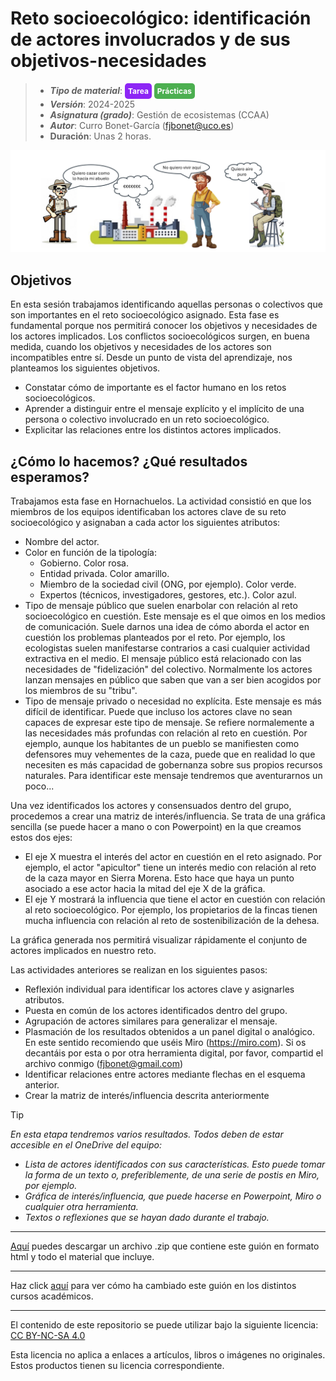 #  Reto socioecológico: identificación de actores involucrados y de sus objetivos-necesidades

> + **_Tipo de material_**: <span style="display: inline-block; font-size: 12px; color: white; background-color: #8D26F5; border-radius: 5px; padding: 5px; font-weight: bold;"> Tarea</span> <span style="display: inline-block; font-size: 12px; color: white; background-color: #4caf50; border-radius: 5px; padding: 5px; font-weight: bold;"> Prácticas</span>
> + **_Versión_**: 2024-2025
> + **_Asignatura (grado)_**: Gestión de ecosistemas (CCAA)
> + **_Autor_**: Curro Bonet-García (fjbonet@uco.es)
> + **Duración**: Unas 2 horas.

![portada](https://raw.githubusercontent.com/aprendiendo-cosas/P_actores_reto_gesteco_ccaa/main/imagenes/portada.jpg)



## Objetivos 

En esta sesión trabajamos identificando aquellas personas o colectivos que son importantes en el reto socioecológico asignado. Esta fase es fundamental porque nos permitirá conocer los objetivos y necesidades de los actores implicados. Los conflictos socioecológicos surgen, en buena medida, cuando los objetivos y necesidades de los actores son incompatibles entre sí. Desde un punto de vista del aprendizaje, nos planteamos los siguientes objetivos.

- Constatar cómo de importante es el factor humano en los retos socioecológicos.
- Aprender a distinguir entre el mensaje explícito y el implícito de una persona o colectivo involucrado en un reto socioecológico.
- Explicitar las relaciones entre los distintos actores implicados. 



## ¿Cómo lo hacemos? ¿Qué resultados esperamos?
Trabajamos esta fase en Hornachuelos. La actividad consistió en que los miembros de los equipos identificaban los actores clave de su reto socioecológico y asignaban a cada actor los siguientes atributos:

+ Nombre del actor.
+ Color en función de la tipología:
  + Gobierno. Color rosa.
  + Entidad privada. Color amarillo.
  + Miembro de la sociedad civil (ONG, por ejemplo). Color verde.
  + Expertos (técnicos, investigadores, gestores, etc.). Color azul.
+ Tipo de mensaje público que suelen enarbolar con relación al reto socioecológico en cuestión. Este mensaje es el que oimos en los medios de comunicación. Suele darnos una idea de cómo aborda el actor en cuestión los problemas planteados por el reto. Por ejemplo, los ecologistas suelen manifestarse contrarios a casi cualquier actividad extractiva en el medio. El mensaje público está relacionado con las necesidades de "fidelización" del colectivo. Normalmente los actores lanzan mensajes en público que saben que van a ser bien acogidos por los miembros de su "tribu".
+ Tipo de mensaje privado o necesidad no explícita. Este mensaje es más difícil de identificar. Puede que incluso los actores clave no sean capaces de expresar este tipo de mensaje. Se refiere normalemente a las necesidades más profundas con relación al reto en cuestión. Por ejemplo, aunque los habitantes de un pueblo se manifiesten como defensores muy vehementes de la caza, puede que en realidad lo que necesiten es más capacidad de gobernanza sobre sus propios recursos naturales. Para identificar este mensaje tendremos que aventurarnos un poco...

Una vez identificados los actores y consensuados dentro del grupo, procedemos a crear una matriz de interés/influencia. Se trata de una gráfica sencilla (se puede hacer a mano o con Powerpoint) en la que creamos estos dos ejes:

+ El eje X muestra el interés del actor en cuestión en el reto asignado. Por ejemplo, el actor "apicultor" tiene un interés medio con relación al reto de la caza mayor en Sierra Morena. Esto hace que haya un punto asociado a ese actor hacia la mitad del eje X de la gráfica.
+ El eje Y mostrará la influencia que tiene el actor en cuestión con relación al reto socioecológico. Por ejemplo, los propietarios de la fincas tienen mucha influencia con relación al reto de sostenibilización de la dehesa.

La gráfica generada nos permitirá visualizar rápidamente el conjunto de actores implicados en nuestro reto. 

Las actividades anteriores se realizan en los siguientes pasos:

+ Reflexión individual para identificar los actores clave y asignarles atributos.
+ Puesta en común de los actores identificados dentro del grupo.
+ Agrupación de actores similares para generalizar el mensaje.
+ Plasmación de los resultados obtenidos a un panel digital o analógico. En este sentido recomiendo que uséis Miro (https://miro.com). Si os decantáis por esta o por otra herramienta digital, por favor, compartid el archivo conmigo (fjbonet@gmail.com)
+ Identificar relaciones entre actores mediante flechas en el esquema anterior.
+ Crear la matriz de interés/influencia descrita anteriormente



> [!TIP] 
> *En esta etapa tendremos varios resultados. Todos deben de estar accesible en el OneDrive del equipo:*
>
> + *Lista de actores identificados con sus características. Esto puede tomar la forma de un texto o, preferiblemente, de una serie de postis en Miro, por ejemplo.*
> + *Gráfica de interés/influencia, que puede hacerse en Powerpoint, Miro o cualquier otra herramienta.*
> + *Textos o reflexiones que se hayan dado durante el trabajo.*



****

[Aquí](https://github.com/aprendiendo-cosas/P_actores_reto_gesteco_ccaa/archive/refs/tags/2024_2025.zip) puedes descargar un archivo .zip que contiene este guión en formato html y todo el material que incluye.

****
Haz click [aquí](https://github.com/aprendiendo-cosas/P_actores_reto_gesteco_ccaa/releases) para ver cómo ha cambiado este guión en los distintos cursos académicos.

****
 <p xmlns:cc="http://creativecommons.org/ns#" >El contenido de este repositorio se puede utilizar bajo la siguiente licencia:  <a  href="https://creativecommons.org/licenses/by-nc-sa/4.0/?ref=chooser-v1"  target="_blank" rel="license noopener noreferrer"  style="display:inline-block;">CC BY-NC-SA 4.0<img  style="height:22px!important;margin-left:3px;vertical-align:text-bottom;"   src="https://mirrors.creativecommons.org/presskit/icons/cc.svg?ref=chooser-v1"  alt=""><img  style="height:22px!important;margin-left:3px;vertical-align:text-bottom;"   src="https://mirrors.creativecommons.org/presskit/icons/by.svg?ref=chooser-v1"  alt=""><img  style="height:22px!important;margin-left:3px;vertical-align:text-bottom;"   src="https://mirrors.creativecommons.org/presskit/icons/nc.svg?ref=chooser-v1"  alt=""><img  style="height:22px!important;margin-left:3px;vertical-align:text-bottom;"   src="https://mirrors.creativecommons.org/presskit/icons/sa.svg?ref=chooser-v1"  alt=""></a></p> 

<p>Esta licencia no aplica a enlaces a artículos, libros o imágenes no originales. Estos productos tienen su licencia correspondiente.</p>

